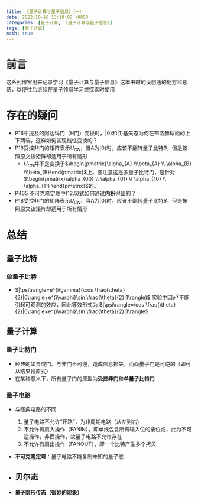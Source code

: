 ```yaml
---
title: 《量子计算与量子信息》（一）
date: 2022-10-16 13:18:00 +0800
categories: [量子计算, 《量子计算与量子信息》]
tags: [量子计算]
math: true
---
```




# 前言

这系列博客用来记录学习《量子计算与量子信息》这本书时的没想通的地方和总结，以便往后继续在量子领域学习或探索时使用

# 存在的疑问

- P16中提及的阿达玛门（H门）变换时，$|0\rangle$和$|1\rangle$基矢态为何在布洛赫球面的上下两端，这样如何实现线性变换的？
- P18受控非门的矩阵表示$U_{CN}$，当A为$|0\rangle$时，应该不翻转量子比特$B$，但是按照原文该矩阵却适用于所有情形
  - $U_{CN}$并不是变换于$\begin{pmatrix}\alpha_{A} \\\beta_{A} \\ \alpha_{B} \\\beta_{B}\end{pmatrix}$上。要注意这是多量子比特门，是针对$\begin{pmatrix}\alpha_{00} \\ \alpha_{01}  \\ \alpha_{10}  \\ \alpha_{11} \end{pmatrix}$的。
- P465 不可克隆定理中(12.5)式如何通过**内积**得出的？
- P18受控非门的矩阵表示$U_{CN}$，当A为$|0\rangle$时，应该不翻转量子比特$B$，但是按照原文该矩阵却适用于所有情形

# 总结

## 量子比特

### 单量子比特

- $|\psi\rangle=e^{i\gamma}(\cos \frac{\theta}{2}|0\rangle+e^{i\varphi}\sin \frac{\theta}{2}|1\rangle)$
  实验中因$e^{i\gamma}$不能引起可观测的效应，因此等效形式为
  $|\psi\rangle=\cos \frac{\theta}{2}|0\rangle+e^{i\varphi}\sin \frac{\theta}{2}|1\rangle$

## 量子计算

### 量子比特门

- 经典的如异或门、与非门不可逆，造成信息损失，而酉量子门是可逆的（即可从结果推原式）
- 在某种意义下，所有量子门的原型为**受控非门**和**单量子比特门**

### 量子电路

- 与经典电路的不同
  1. 量子电路不允许“环路”，为非周期电路（从左到右）
  2. 不允许有扇入操作（FANIN），即单线包含所有输入位的按位或，此为不可逆操作，非酉操作，故量子电路不允许存在
  3. 不允许有扇出操作（FANOUT），即一个比特产生多个拷贝

- **不可克隆定理**：量子电路不能复制未知的量子态
- 贝尔态
  - 
- **量子隐形传态（很妙的现象）**
